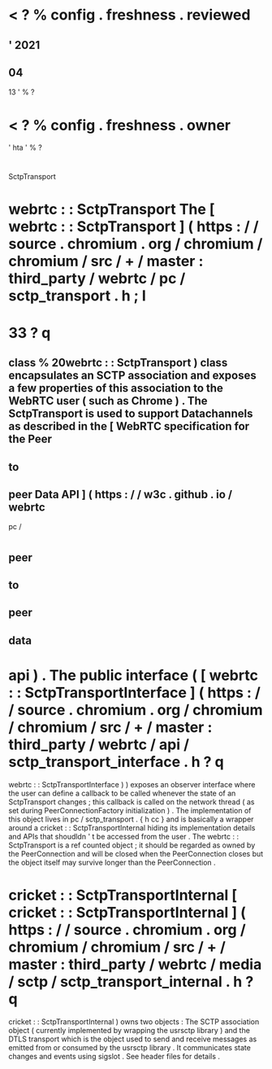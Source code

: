 <
?
%
config
.
freshness
.
reviewed
=
'
2021
-
04
-
13
'
%
?
>
<
?
%
config
.
freshness
.
owner
=
'
hta
'
%
?
>
#
SctpTransport
#
#
webrtc
:
:
SctpTransport
The
[
webrtc
:
:
SctpTransport
]
(
https
:
/
/
source
.
chromium
.
org
/
chromium
/
chromium
/
src
/
+
/
master
:
third_party
/
webrtc
/
pc
/
sctp_transport
.
h
;
l
=
33
?
q
=
class
%
20webrtc
:
:
SctpTransport
)
class
encapsulates
an
SCTP
association
and
exposes
a
few
properties
of
this
association
to
the
WebRTC
user
(
such
as
Chrome
)
.
The
SctpTransport
is
used
to
support
Datachannels
as
described
in
the
[
WebRTC
specification
for
the
Peer
-
to
-
peer
Data
API
]
(
https
:
/
/
w3c
.
github
.
io
/
webrtc
-
pc
/
#
peer
-
to
-
peer
-
data
-
api
)
.
The
public
interface
(
[
webrtc
:
:
SctpTransportInterface
]
(
https
:
/
/
source
.
chromium
.
org
/
chromium
/
chromium
/
src
/
+
/
master
:
third_party
/
webrtc
/
api
/
sctp_transport_interface
.
h
?
q
=
webrtc
:
:
SctpTransportInterface
)
)
exposes
an
observer
interface
where
the
user
can
define
a
callback
to
be
called
whenever
the
state
of
an
SctpTransport
changes
;
this
callback
is
called
on
the
network
thread
(
as
set
during
PeerConnectionFactory
initialization
)
.
The
implementation
of
this
object
lives
in
pc
/
sctp_transport
.
{
h
cc
}
and
is
basically
a
wrapper
around
a
cricket
:
:
SctpTransportInternal
hiding
its
implementation
details
and
APIs
that
shoudldn
'
t
be
accessed
from
the
user
.
The
webrtc
:
:
SctpTransport
is
a
ref
counted
object
;
it
should
be
regarded
as
owned
by
the
PeerConnection
and
will
be
closed
when
the
PeerConnection
closes
but
the
object
itself
may
survive
longer
than
the
PeerConnection
.
#
#
cricket
:
:
SctpTransportInternal
[
cricket
:
:
SctpTransportInternal
]
(
https
:
/
/
source
.
chromium
.
org
/
chromium
/
chromium
/
src
/
+
/
master
:
third_party
/
webrtc
/
media
/
sctp
/
sctp_transport_internal
.
h
?
q
=
cricket
:
:
SctpTransportInternal
)
owns
two
objects
:
The
SCTP
association
object
(
currently
implemented
by
wrapping
the
usrsctp
library
)
and
the
DTLS
transport
which
is
the
object
used
to
send
and
receive
messages
as
emitted
from
or
consumed
by
the
usrsctp
library
.
It
communicates
state
changes
and
events
using
sigslot
.
See
header
files
for
details
.

